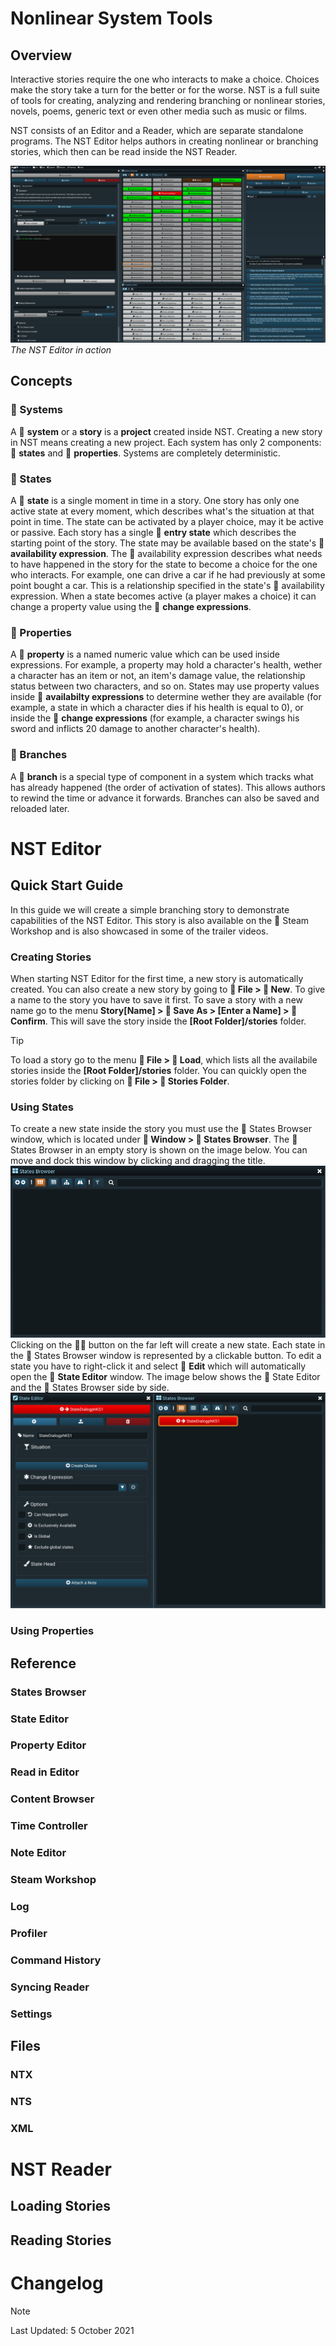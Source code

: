 # Nonlinear System Tools
## Overview
Interactive stories require the one who interacts to make a choice. Choices make the story take a turn for the better or for the worse. NST is a full suite of tools for creating, analyzing and rendering branching or nonlinear stories, novels, poems, generic text  or even other media such as music or films.

NST consists of an Editor and a Reader, which are separate standalone programs. The NST Editor helps authors in creating nonlinear or branching stories, which then can be read inside the NST Reader. 

![NST Editor](editorss.jpg)
*The NST Editor in action*

## Concepts
### &#xf085; Systems
A &#xf085; **system** or a **story** is a **project** created inside NST. Creating a new story in NST means creating a new project. Each system has only 2 components: &#xf013; **states** and &#xf02d; **properties**. Systems are completely deterministic.
### &#xf013; States
A &#xf013; **state** is a single moment in time in a story. One story has only one active state at every moment, which describes what's the situation at that point in time. The state can be activated by a player choice, may it be active or passive. Each story has a single &#xf061; **entry state** which describes the starting point of the story. The state may be available based on the state's &#xf0cb; **availability expression**. The  &#xf0cb; availability expression describes what needs to have happened in the story for the state to become a choice for the one who interacts. For example, one can drive a car if he had previously at some point bought a car. This is a relationship specified in the state's &#xf0cb; availability expression. When a state becomes active (a player makes a choice) it can change a property value using the &#xf069; **change expressions**.  
### &#xf02d; Properties
A &#xf02d; **property** is a named numeric value which can be used inside expressions. For example, a property may hold a character's health, wether a character has an item or not, an item's damage value, the relationship status between two characters, and so on. States may use property values inside &#xf0cb; **availabilty expressions** to determine wether they are available (for example, a state in which a character dies if his health is equal to 0), or inside the &#xf069; **change expressions** (for example, a character swings his sword and inflicts 20 damage to another character's health). 
### &#xf06c; Branches
A &#xf06c; **branch** is a special type of component in a system which tracks what has already happened (the order of activation of states). This allows authors to rewind the time or advance it forwards. Branches can also be saved and reloaded later.
# NST Editor
## Quick Start Guide
In this guide we will create a simple branching story to demonstrate capabilities of the NST Editor. This story is also available on the &#xf1b7; Steam Workshop and is also showcased in some of the trailer videos.
### Creating Stories
When starting NST Editor for the first time, a new story is automatically created. You can also create a new story by going to **&#xf15b; File > &#xf067; New**. To give a name to the story you have to save it first. To save a story with a new name go to the menu **Story[Name] > &#xf0c7; Save As > [Enter a Name] > &#xf00c; Confirm**. This will save the story inside the **[Root Folder]/stories** folder. 
>[!TIP]
To load a story go to the menu **&#xf15b; File > &#xf07c; Load**, which lists all the availabile stories inside the **[Root Folder]/stories** folder. You can quickly open the stories folder by clicking on **&#xf15b; File > &#xf07c; Stories Folder**. 
### Using States
To create a new state inside the story you must use the &#xf009; States Browser window, which is located under **&#xf2d0; Window > &#xf009; States Browser**. The &#xf009; States Browser in an empty story is shown on the image below. You can move and dock this window by clicking and dragging the title.
![Empty States Browser window](StatesBrowserEmpty.png)
Clicking on the **&#xf055;&#xf013;** button on the far left will create a new state. Each state in the &#xf009; States Browser window is represented by a clickable button. To edit a state you have to right-click it and select &#xf044; **Edit** which will automatically open the &#xf044; **State Editor** window. The image below shows the &#xf044; State Editor and the &#xf009; States Browser side by side.
![States Browser and States Editor side by side](StateEditorBrowserSbS.png)
### Using Properties
## Reference
### States Browser
### State Editor
### Property Editor
### Read in Editor
### Content Browser
### Time Controller
### Note Editor
### Steam Workshop
### Log
### Profiler
### Command History
### Syncing Reader
### Settings
## Files
### NTX
### NTS
### XML
# NST Reader
## Loading Stories
## Reading Stories
# Changelog
> [!NOTE]
Last Updated: 5 October 2021